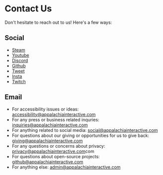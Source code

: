 # Contact Us

Don't hesitate to reach out to us!  Here's a few ways:

## Social

- [Steam](https://appa.la/steam)
- [Youtube](https://appa.la/youtube)
- [Discord](https://appa.la/discord)
- [Github](https://appa.la/github)
- [Tweet](https://appa.la/tweet)
- [Insta](https://appa.la/insta)
- [Twitch](https://appa.la/twitch)

## Email

- For accessibility issues or ideas: [accessibility@appalachiainteractive.com](mailto:accessibility@appalachiainteractive.com)
- For any press or business related inquries: [inquiries@appalachiainteractive.com](mailto:inquiries@appalachiainteractive.com)
- For anything related to social media: [social@appalachiainteractive.com](mailto:social@appalachiainteractive.com)
- For questions about our giving or opportunities for us to give back: [giving@appalachiainteractive.com](mailto:giving@appalachiainteractive.com)
- For any questions or concerns about privacy: [privacy@appalachiainteractive.com](mailto:privacy@appalachiainteractive.)com
- For questions about open-source projects: [github@appalachiainteractive.com](mailto:github@appalachiainteractive.com)
- For anything else: [admin@appalachiainteractive.com](mailto:admin@appalachiainteractive.com)
